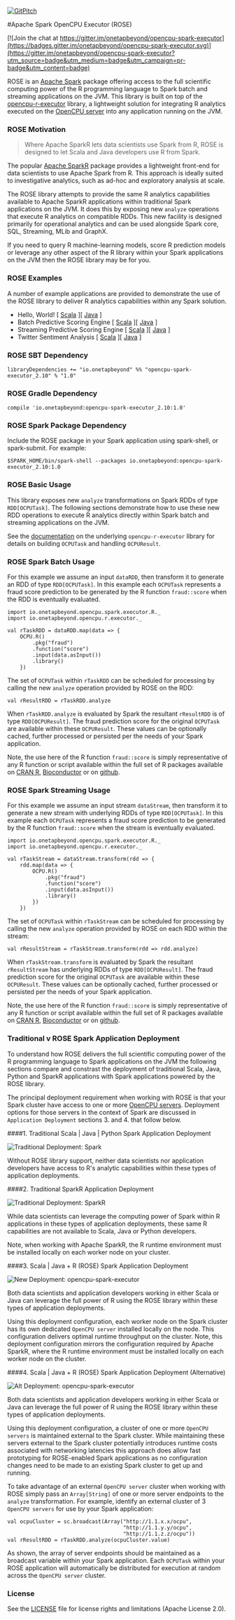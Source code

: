 [![GitPitch](https://gitpitch.com/assets/badge.svg)](https://gitpitch.com/onetapbeyond/opencpu-spark-executor/master)

#Apache Spark OpenCPU Executor (ROSE)

[![Join the chat at https://gitter.im/onetapbeyond/opencpu-spark-executor](https://badges.gitter.im/onetapbeyond/opencpu-spark-executor.svg)](https://gitter.im/onetapbeyond/opencpu-spark-executor?utm_source=badge&utm_medium=badge&utm_campaign=pr-badge&utm_content=badge)

ROSE is an [Apache Spark](http://spark.apache.org/) package offering access to
the full scientific computing power of the R programming language to 
Spark batch and streaming applications on the JVM. This library is built on top
of the [opencpu-r-executor](https://github.com/onetapbeyond/opencpu-r-executor)
library, a lightweight solution for integrating R analytics executed on
the [OpenCPU server](https://www.opencpu.org/) into any application
running on the JVM.

### ROSE Motivation

> Where Apache SparkR lets data scientists use Spark from R, ROSE is
> designed to let Scala and Java developers use R from Spark.

The popular [Apache SparkR](https://github.com/apache/spark/tree/master/R)
package provides a lightweight front-end for data scientists to use
Apache Spark from R. This approach is ideally suited to
investigative analytics, such as ad-hoc and exploratory analysis at scale.

The ROSE library attempts to provide the same R analytics capabilities
available to Apache SparkR applications within traditional Spark applications
on the JVM. It does this by exposing new `analyze` operations that execute R
analytics on compatible RDDs. This new facility is designed primarily for
operational analytics and can be used alongside Spark core, SQL, Streaming,
MLib and GraphX. 

If you need to query R machine-learning models, score R prediction models or
leverage any other aspect of the R library within your Spark applications on
the JVM then the ROSE library may be for you.

### ROSE Examples

A number of example applications are provided to demonstrate the use of the
ROSE library to deliver R analytics capabilities within any Spark solution.

- Hello, World! [ [Scala](examples/scala/hello-world) ][ [Java](examples/java/hello-world) ]
- Batch Predictive Scoring Engine [ [Scala](examples/scala/batch-scoring-engine) ][ [Java](examples/java/batch-scoring-engine) ]
- Streaming Predictive Scoring Engine [ [Scala](examples/scala/streaming-scoring-engine) ][ [Java](examples/java/streaming-scoring-engine) ]
- Twitter Sentiment Analysis [ [Scala](examples/scala/sentiment-analysis) ][ [Java](examples/java/sentiment-analysis) ]


### ROSE SBT Dependency

```
libraryDependencies += "io.onetapbeyond" %% "opencpu-spark-executor_2.10" % "1.0"
```

### ROSE Gradle Dependency

```
compile 'io.onetapbeyond:opencpu-spark-executor_2.10:1.0'
```

### ROSE Spark Package Dependency

Include the ROSE package in your Spark application using spark-shell, or spark-submit.
For example:

```
$SPARK_HOME/bin/spark-shell --packages io.onetapbeyond:opencpu-spark-executor_2.10:1.0
```

### ROSE Basic Usage

This library exposes new `analyze` transformations on Spark RDDs of type
`RDD[OCPUTask]`. The following sections demonstrate how to use these new
RDD operations to execute R analytics directly within Spark batch and
streaming applications on the JVM.

See the [documentation](https://github.com/onetapbeyond/opencpu-r-executor)
on the underlying `opencpu-r-executor` library for details on building
`OCPUTask` and handling `OCPUResult`.

### ROSE Spark Batch Usage

For this example we assume an input `dataRDD`, then transform it to generate
an RDD of type `RDD[OCPUTask]`. In this example each `OCPUTask` represents a
fraud score prediction to be generated by the R function `fraud::score` when
the RDD is eventually evaluated.

```
import io.onetapbeyond.opencpu.spark.executor.R._
import io.onetapbeyond.opencpu.r.executor._

val rTaskRDD = dataRDD.map(data => {
	OCPU.R()
		.pkg("fraud")
		.function("score")
		.input(data.asInput())
		.library()
	})
```

The set of `OCPUTask` within `rTaskRDD` can be scheduled for
processing by calling the new `analyze` operation provided by ROSE
on the RDD:

```
val rResultRDD = rTaskRDD.analyze
```

When `rTaskRDD.analyze` is evaluated by Spark the resultant `rResultRDD`
is of type `RDD[OCPUResult]`. The fraud prediction score for the original
`OCPUTask` are available within these `OCPUResult`. These values can be
optionally cached, further processed or persisted per the needs of your
Spark application.

Note, the use here of the R function `fraud::score` is simply representative
of any R function or script available within the full set of R packages
available on [CRAN R](https://www.r-project.org),
[Bioconductor](http://bioconductor.org/) or on [github](https://github.com/).

### ROSE Spark Streaming Usage

For this example we assume an input stream `dataStream`, then transform
it to generate a new stream with underlying RDDs of type `RDD[OCPUTask]`.
In this example each `OCPUTask` represents a fraud score prediction to
be generated by the R function `fraud::score` when the stream is
eventually evaluated.

```
import io.onetapbeyond.opencpu.spark.executor.R._
import io.onetapbeyond.opencpu.r.executor._

val rTaskStream = dataStream.transform(rdd => {
	rdd.map(data => {
		OCPU.R()
			.pkg("fraud")
			.function("score")
			.input(data.asInput())
			.library()
		})	
	})
```

The set of `OCPUTask` within `rTaskStream` can be scheduled for processing
by calling the new `analyze` operation provided by ROSE on each RDD within
the stream: 

```
val rResultStream = rTaskStream.transform(rdd => rdd.analyze)
```

When `rTaskStream.transform` is evaluated by Spark the resultant
`rResultStream` has underlying RDDs of type `RDD[OCPUResult]`. The fraud
prediction score for the original `OCPUTask` are available within these
`OCPUResult`. These values can be optionally cached, further processed
or persisted per the needs of your Spark application.

Note, the use here of the R function `fraud::score` is simply
representative of any R function or script available within the full
set of R packages available on [CRAN R](https://www.r-project.org),
[Bioconductor](http://bioconductor.org/) or on [github](https://github.com/).

### Traditional v ROSE Spark Application Deployment

To understand how ROSE delivers the full scientific computing power of
the R programming language to Spark applications on the JVM the following
sections compare and constrast the deployment of traditional Scala, Java,
Python and SparkR applications with Spark applications powered by the
ROSE library.

The principal deployment requirement when working with ROSE is that your
Spark cluster have access to one or more
[OpenCPU servers](https://www.opencpu.org/download.html). Deployment
options for those servers in the context of Spark are discussed in
`Application Deployment` sections 3. and 4. that follow below.

####1. Traditional Scala | Java | Python Spark Application Deployment

![Traditional Deployment: Spark](https://onetapbeyond.github.io/resource/img/rose/trad-spark-deploy.jpg)

Without ROSE library support, neither data scientists nor application
developers have access to R's analytic capabilities within these types
of application deployments.

####2. Traditional SparkR Application Deployment

![Traditional Deployment: SparkR](https://onetapbeyond.github.io/resource/img/rose/trad-sparkr-deploy.jpg)

While data scientists can leverage the computing power of Spark within R
applications in these types of application deployments, these same R
capabilities are not available to Scala, Java or Python developers.

Note, when working with Apache SparkR, the R runtime environment must be
installed locally on each worker node on your cluster.


####3. Scala | Java + R (ROSE) Spark Application Deployment

![New Deployment: opencpu-spark-executor](https://onetapbeyond.github.io/resource/img/rose/new-rose-deploy.jpg)

Both data scientists and application developers working in either Scala or
Java can leverage the full power of R using the ROSE library within these
types of application deployments.

Using this deployment configuration, each worker node on the Spark cluster
has its own dedicated `OpenCPU server` installed locally on the node. This
configuration delivers optimal runtime throughput on the cluster. Note, this
deployment configuration mirrors the configuration required by Apache
SparkR, where the R runtime environment must be installed locally on each
worker node on the cluster.

####4. Scala | Java + R (ROSE) Spark Application Deployment (Alternative)

![Alt Deployment: opencpu-spark-executor](https://onetapbeyond.github.io/resource/img/rose/alt-rose-deploy.jpg)

Both data scientists and application developers working in either Scala or
Java can leverage the full power of R using the ROSE library within these
types of application deployments.

Using this deployment configuration, a cluster of one or more
`OpenCPU servers` is maintained external to the Spark cluster. While
maintaining these servers external to the Spark cluster potentially introduces
runtime costs associated with networking latencies this approach does allow
fast prototyping for ROSE-enabled Spark applications as no configuration
changes need to be made to an existing Spark cluster to get up and running.

To take advantage of an external `OpenCPU server` cluster when working with
ROSE simply pass an `Array[String]` of one or more server endpoints to the
`analyze` transformation. For example, identify an external cluster of 3
`OpenCPU servers` for use by your Spark application:

```
val ocpuCluster = sc.broadcast(Array("http://1.1.x.x/ocpu",
									 "http://1.1.y.y/ocpu",
									 "http://1.1.z.z/ocpu"))
val rResultRDD = rTaskRDD.analyze(ocpuCluster.value)
```

As shown, the array of server endpoints should be maintained as a
broadcast variable within your Spark application. Each `OCPUTask` within
your ROSE application will automatically be distributed for execution at random
across the `OpenCPU server` cluster.

### License

See the [LICENSE](LICENSE) file for license rights and limitations (Apache License 2.0).
